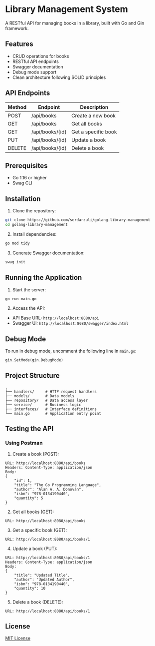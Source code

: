 # Library Management System

A RESTful API for managing books in a library, built with Go and Gin framework.

## Features

- CRUD operations for books
- RESTful API endpoints
- Swagger documentation
- Debug mode support
- Clean architecture following SOLID principles

## API Endpoints

| Method | Endpoint | Description |
|--------|----------|-------------|
| POST   | /api/books | Create a new book |
| GET    | /api/books | Get all books |
| GET    | /api/books/{id} | Get a specific book |
| PUT    | /api/books/{id} | Update a book |
| DELETE | /api/books/{id} | Delete a book |

## Prerequisites

- Go 1.16 or higher
- Swag CLI

## Installation

1. Clone the repository:
```bash
git clone https://github.com/serdarzuli/golang-library-management
cd golang-library-management
```

2. Install dependencies:
```bash
go mod tidy
```

3. Generate Swagger documentation:
```bash
swag init
```

## Running the Application

1. Start the server:
```bash
go run main.go
```

2. Access the API:
- API Base URL: `http://localhost:8080/api`
- Swagger UI: `http://localhost:8080/swagger/index.html`

## Debug Mode

To run in debug mode, uncomment the following line in `main.go`:
```go
gin.SetMode(gin.DebugMode)
```

## Project Structure

```
.
├── handlers/     # HTTP request handlers
├── models/       # Data models
├── repository/   # Data access layer
├── service/      # Business logic
├── interfaces/   # Interface definitions
└── main.go       # Application entry point
```

## Testing the API

### Using Postman

1. Create a book (POST):
```
URL: http://localhost:8080/api/books
Headers: Content-Type: application/json
Body:
{
    "id": 1,
    "title": "The Go Programming Language",
    "author": "Alan A. A. Donovan",
    "isbn": "978-0134190440",
    "quantity": 5
}
```

2. Get all books (GET):
```
URL: http://localhost:8080/api/books
```

3. Get a specific book (GET):
```
URL: http://localhost:8080/api/books/1
```

4. Update a book (PUT):
```
URL: http://localhost:8080/api/books/1
Headers: Content-Type: application/json
Body:
{
    "title": "Updated Title",
    "author": "Updated Author",
    "isbn": "978-0134190440",
    "quantity": 10
}
```

5. Delete a book (DELETE):
```
URL: http://localhost:8080/api/books/1
```

## License

[MIT License](LICENSE) 